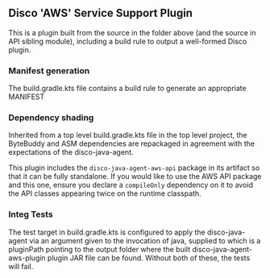 ## Disco 'AWS' Service Support Plugin

This is a plugin built from the source in the folder above (and the source in API sibling module), including a build 
rule to output a well-formed Disco plugin.

### Manifest generation

The build.gradle.kts file contains a build rule to generate an appropriate MANIFEST

### Dependency shading

Inherited from a top level build.gradle.kts file in the top level project, the ByteBuddy and ASM
dependencies are repackaged in agreement with the expectations of the disco-java-agent.

This plugin includes the `disco-java-agent-aws-api` package in its artifact so that it can be fully standalone.
If you would like to use the AWS API package and this one, ensure you declare a `compileOnly` dependency on it to
avoid the API classes appearing twice on the runtime classpath.

### Integ Tests

The test target in build.gradle.kts is configured to apply the disco-java-agent via an argument given to the 
invocation of java, supplied to which is a pluginPath pointing to the output folder where the built
disco-java-agent-aws-plugin plugin JAR file can be found. Without both of these, the tests will fail.